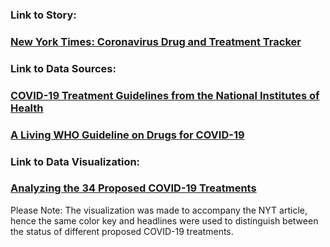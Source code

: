 ### Link to Story: 
### [New York Times: Coronavirus Drug and Treatment Tracker](https://www.nytimes.com/interactive/2020/science/coronavirus-drugs-treatments.html)

### Link to Data Sources:  
### [COVID-19 Treatment Guidelines from the National Institutes of Health](https://www.covid19treatmentguidelines.nih.gov/about-the-guidelines/whats-new/)
### [A Living WHO Guideline on Drugs for COVID-19](https://www.bmj.com/content/370/bmj.m3379/related#datasupp)

### Link to Data Visualization:
### [Analyzing the 34 Proposed COVID-19 Treatments](https://github.com/ZoyaMirza96/datavisualization-fall2021/blob/main/Extra%20Credit%20COVID-19%20Treatments%20Visualization.png)

Please Note: The visualization was made to accompany the NYT article, hence the same color key and headlines were used to distinguish between the status of different proposed COVID-19 treatments. 




